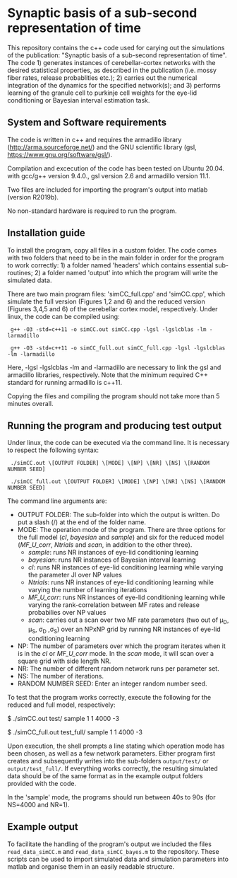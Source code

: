 
# Synaptic basis of a sub-second representation of time

This repository contains the c++ code used for carying out the simulations of the publication: "Synaptic basis of a sub-second representation of time". The code 1) generates instances of cerebellar-cortex networks with the desired statistical properties, as described in the publication (i.e. mossy fiber rates, release probablities etc.); 2) carries out the numerical integration of the dynamics for the specified network(s); and 3) performs learning of the granule cell to purkinje cell weights for the eye-lid conditioning or Bayesian interval estimation task.

## System and Software requirements

The code is written in c++ and requires the armadillo library (http://arma.sourceforge.net/) and the GNU scientific library (gsl, https://www.gnu.org/software/gsl/).

Compilation and excecution of the code has been tested on Ubuntu 20.04. with gcc/g++ version 9.4.0., gsl version 2.6 and armadillo version 11.1.

Two files are included for importing the program's output into matlab (version R2019b).

No non-standard hardware is required to run the program.

## Installation guide

To install the program, copy all files in a custom folder. The code comes with two folders that need to be in the main folder in order for the program to work correctly: 1) a folder named 'headers' which contains essential sub-routines; 2) a folder named 'output' into which the program will write the simulated data.

There are two main program files: 'simCC_full.cpp' and 'simCC.cpp', which simulate the full version (Figures 1,2 and 6) and the reduced version (Figures 3,4,5 and 6) of the cerebellar cortex model, respectively. Under linux, the code can be compiled using:

` g++ -O3 -std=c++11 -o simCC.out simCC.cpp -lgsl -lgslcblas -lm -larmadillo`

` g++ -O3 -std=c++11 -o simCC_full.out simCC_full.cpp -lgsl -lgslcblas -lm -larmadillo`

Here, -lgsl -lgslcblas -lm and -larmadillo are necessary to link the gsl and armadillo libraries, respectively. Note that the minimum required C++ standard for running armadillo is c++11.

Copying the files and compiling the program should not take more than 5 minutes overall.

## Running the program and producing test output

Under linux, the code can be executed via the command line. It is necessary to respect the following syntax:

` ./simCC.out \[OUTPUT FOLDER] \[MODE] \[NP] \[NR] \[NS] \[RANDOM NUMBER SEED]`

` ./simCC_full.out \[OUTPUT FOLDER] \[MODE] \[NP] \[NR] \[NS] \[RANDOM NUMBER SEED]`

The command line arguments are:

* OUTPUT FOLDER: The sub-folder into which the output is written. Do put a slash (\/) at the end of the folder name.
* MODE: The operation mode of the program. There are three options for the full model (*cI*, *bayesian* and *sample*) and six for the reduced model (*MF_U_corr*, *Ntrials* and *scan*, in addition to the other three).
	- *sample*: runs NR instances of eye-lid conditioning learning
	- *bayesian*: runs NR instances of Bayesian interval learning
	- *cI*: runs NR instances of eye-lid conditioning learning while varying the parameter JI over NP values
	- *Ntrials*: runs NR instances of eye-lid conditioning learning while varying the number of learning iterations
	- *MF_U_corr*: runs NR instances of eye-lid conditioning learning while varying the rank-correlation between MF rates and release probabilies over NP values
	- *scan*: carries out a scan over two MF rate parameters (two out of &mu;<sub>D</sub>, &mu;<sub>S</sub>, &sigma;<sub>D</sub> ,&sigma;<sub>S</sub>) over an NPxNP grid by running NR instances of eye-lid conditioning learning
* NP: The number of parameters over which the program iterates when it is in the *cI* or *MF_U_corr* mode. In the *scan* mode, it will scan over a square grid with side length NR.
* NR: The number of different random network runs per parameter set.
* NS: The number of iterations.
* RANDOM NUMBER SEED: Enter an integer random number seed.

To test that the program works correctly, execute the following for the reduced and full model, respectively:

$ ./simCC.out test/ sample 1 1 4000 -3

$ ./simCC_full.out test_full/ sample 1 1 4000 -3

Upon execution, the shell prompts a line stating which operation mode has been chosen, as well as a few network parameters. Either program first creates and subsequently writes into the sub-folders `output/test/` or `output/test_full/`. If everything works correctly, the resulting simulated data should be of the same format as in the example output folders provided with the code.

In the 'sample' mode, the programs should run between 40s to 90s (for NS=4000 and NR=1).

## Example output



To facilitate the handling of the program's output we included the files `read_data_simCC.m` and `read_data_simCC_bayes.m` to the repository. These scripts can be used to import simulated data and simulation parameters into matlab and organise them in an easily readable structure.

